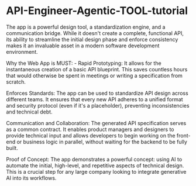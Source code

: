 # API-Engineer-Agentic-TOOL-tutorial

The app is a powerful design tool, a standardization engine, and a communication bridge. While it doesn't create a complete, functional API, its ability to streamline the initial design phase and enforce consistency makes it an invaluable asset in a modern software development environment.

Why the Web App is MUST: -
Rapid Prototyping:   It allows for the instantaneous creation of a basic API blueprint. This saves countless hours that would otherwise be spent in meetings or writing a specification from scratch.

Enforces Standards:   The app can be used to standardize API design across different teams. It ensures that every new API adheres to a unified format and security protocol (even if it's a placeholder), preventing inconsistencies and technical debt.

Communication and Collaboration:   The generated API specification serves as a common contract. It enables product managers and designers to provide technical input and allows developers to begin working on the front-end or business logic in parallel, without waiting for the backend to be fully built.

Proof of Concept:   The app demonstrates a powerful concept: using AI to automate the initial, high-level, and repetitive aspects of technical design. This is a crucial step for any large company looking to integrate generative AI into its workflows.

